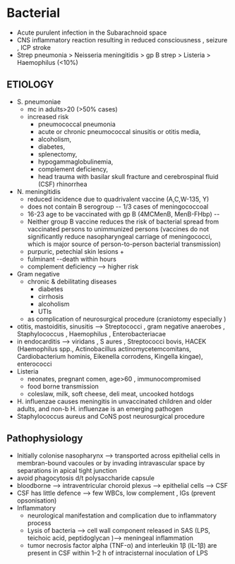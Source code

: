 # Bacterial 
- Acute purulent infection in the Subarachnoid space 
- CNS inflammatory reaction resulting  in reduced consciousness , seizure , ICP stroke 
- Strep pneumonia > Neisseria meningitidis > gp B strep > Listeria > Haemophilus (<10%) 
## ETIOLOGY 
- S. pneumoniae 
	- mc in adults>20  (>50% cases) 
	- increased risk 
		- pneumococcal pneumonia 
		- acute or chronic pneumococcal sinusitis or otitis media, 
		- alcoholism, 
		- diabetes, 
		- splenectomy,
		- hypogammaglobulinemia, 
		- complement deficiency, 
		- head trauma with basilar skull fracture and cerebrospinal fluid (CSF) rhinorrhea
- N. meningitidis 
	- reduced incidence due to quadrivalent vaccine (A,C,W-135, Y) 
	- does not contain B serogroup -- 1/3 cases of meningococcoal 
	- 16-23 age to be vaccinated with gp B (4MCMenB, MenB-FHbp) -- 
	- Neither group B vaccine reduces the risk of bacterial spread from vaccinated persons to unimmunized persons (vaccines do not significantly reduce nasopharyngeal carriage of meningococci, which is major source of person-to-person bacterial transmission)
	- purpuric, petechial skin lesions + 
	- fulminant --death within hours 
	- complement deficiency --> higher risk 
- Gram negative 
	- chronic & debilitating diseases 
		- diabetes 
		- cirrhosis 
		- alcoholism 
		- UTIs 
	- as complication of neurosurgical procedure (craniotomy especially ) 
- otitis, mastoiditis, sinusitis --> Streptococci , gram negative anaerobes , Staphylococcus , Haemophilus , Enterobacteriacae 
- in endocarditis --> viridans , S aures , Streptococci bovis, HACEK (Haemophilus spp., Actinobacillus actinomycetemcomitans, Cardiobacterium hominis, Eikenella corrodens, Kingella kingae), enterococci 
- Listeria 
	- neonates, pregnant comen, age>60 , immunocompromised 
	- food borne transmission 
	- coleslaw, milk, soft cheese, deli meat, uncooked hotdogs 
- H. influenzae causes meningitis in unvaccinated children and older adults, and non-b H. influenzae is an emerging pathogen 
- Staphylococcus aureus and CoNS post neurosurgical procedure 
## Pathophysiology 
- Initially colonise nasopharynx --> transported across epithelial cells in membran-bound vacoules or by invading intravascular space by separations in apical tight junction 
- avoid phagocytosis d/t polysaccharide capsule 
- bloodborne --> intraventricular choroid plexus --> epithelial cells --> CSF
- CSF has little defence --> few WBCs, low complement , IGs (prevent opsonisation) 
- Inflammatory 
	- neurological manifestation and complication due to inflammatory process 
	- Lysis of bacteria --> cell wall component released in SAS (LPS, teichoic acid, peptidoglycan )--> meningeal inflammation 
	- tumor necrosis factor alpha (TNF-α) and interleukin 1β (IL-1β) are present in CSF within 1–2 h of intracisternal inoculation of LPS 